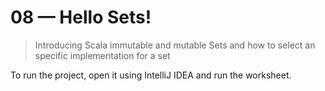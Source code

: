 # 08 &mdash; Hello Sets! 
> Introducing Scala immutable and mutable Sets and how to select an specific implementation for a set

To run the project, open it using IntelliJ IDEA and run the worksheet.